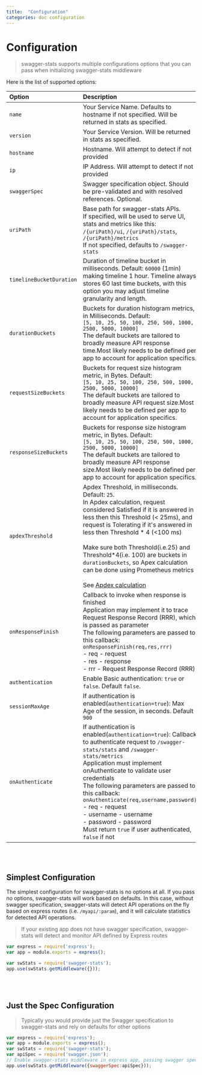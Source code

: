```yaml
---
title:  "Configuration"
categories: doc configuration
---
```


# Configuration

> swagger-stats supports multiple configurations options that you can pass when initializing swagger-stats middleware


Here is the list of supported options:


|Option         |Description |Example Value
|:--------------|:----------|:----------
|`name`|Your Service Name. Defaults to hostname if not specified. Will be returned in stats as specified.|`myservice`|
|`version`|Your Service Version. Will be returned in stats as specified.|`1.0.0`|
|`hostname`|Hostname. Will attempt to detect if not provided|`myhost.mydomain.com`|
|`ip`|IP Address. Will attempt to detect if not provided|`127.0.0.1`|
|`swaggerSpec`|Swagger specification object. Should be pre-validated and with resolved references. Optional.|swagger spec object|
|`uriPath`|Base path for swagger-stats APIs.<br/>If specified, will be used to serve UI, stats and metrics like this:<br>`/{uriPath}/ui`, `/{uriPath}/stats`, `/{uriPath}/metrics`<br/>If not specified, defaults to `/swagger-stats`|`/myservice`|
|`timelineBucketDuration`|Duration of timeline bucket in milliseconds. Default: `60000` (1min) making timeline 1 hour. Timeline always stores 60 last time buckets, with this option you may adjust timeline granularity and length.|`10000`|
|`durationBuckets`|Buckets for duration histogram metrics, in Milliseconds. Default:<br/>`[5, 10, 25, 50, 100, 250, 500, 1000, 2500, 5000, 10000]`<br/>The default buckets are tailored to broadly measure API response time.Most likely needs to be defined per app to account for application specifics.|`[25, 100, 500, 5000, 10000]`|
|`requestSizeBuckets`|Buckets for request size histogram metric, in Bytes. Default:<br/>`[5, 10, 25, 50, 100, 250, 500, 1000, 2500, 5000, 10000]`<br/>The default buckets are tailored to broadly measure API request size.Most likely needs to be defined per app to account for application specifics.|`[500, 10000, 10000]`|
|`responseSizeBuckets`|Buckets for response size histogram metric, in Bytes. Default:<br/>`[5, 10, 25, 50, 100, 250, 500, 1000, 2500, 5000, 10000]`<br/>The default buckets are tailored to broadly measure API response size.Most likely needs to be defined per app to account for application specifics.|`[100, 200, 3000, 400,1000,10000]`|
|`apdexThreshold`|Apdex Threshold, in milliseconds. Default: `25`. <br/>In Apdex calculation, request considered Satisfied if it is answered in less then this Threshold (< 25ms), and request is Tolerating  if it's answered in less then Threshold * 4 (<100 ms)<br/><br/>Make sure both Threshold(i.e.25) and Threshold*4(i.e. 100) are buckets in `durationBuckets`, so Apex calculation can be done using Prometheus metrics<br/><br/>See [Apdex calculation](https://en.wikipedia.org/wiki/Apdex)|`25`|
|`onResponseFinish`|Callback to invoke when response is finished<br/>Application may implement it to trace Request Response Record (RRR), which is passed as parameter<br/>The following parameters are passed to this callback:<br/>`onResponseFinish(req,res,rrr)`<br/>- req - request<br/>- res - response<br/>- rrr - Request Response Record (RRR)|see sample|
|`authentication`|Enable Basic authentication: `true` or `false`. Default `false`.|`true`|
|`sessionMaxAge`|If authentication is enabled(`authentication=true`): Max Age of the session, in seconds. Default `900`|`100`|
|`onAuthenticate`|If authentication is enabled(`authentication=true`): Callback to authenticate request to `/swagger-stats/stats` and `/swagger-stats/metrics`<br/>Application must implement onAuthenticate to validate user credentials<br/>The following parameters are passed to this callback:<br/>`onAuthenticate(req,username,password)`<br/>- req - request<br/>- username - username<br/>- password - password<br/>Must return `true` if user authenticated, `false` if not|see sample|


<br/>
<br/>


## Simplest Configuration

The simplest configuration for swagger-stats is no options at all. If you pass no options, swagger-stats will work based on defaults.
In this case, without swagger specification, swagger-stats will detect API operations on the fly based on express routes (i.e. `/myapi/:param`),
and it will calculate statistics for detected API operations.

> If your existing app does not have swagger specification, swagger-stats will detect and monitor API defined by Express routes 

```javascript
var express = require('express');
var app = module.exports = express();

var swStats = require('swagger-stats');
app.use(swStats.getMiddleware({}));
```

<br/>
<br/>


## Just the Spec Configuration

> Typically you would provide just the Swagger specification to swagger-stats and rely on defaults for other options

```javascript
var express = require('express');
var app = module.exports = express();
var swStats = require('swagger-stats');    
var apiSpec = require('swagger.json');
// Enable swagger-stats middleware in express app, passing swagger specification as option 
app.use(swStats.getMiddleware({swaggerSpec:apiSpec}));

```  